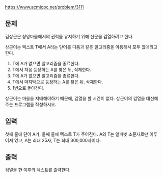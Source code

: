https://www.acmicpc.net/problem/3111

## 문제
김상근은 창영마을에서의 권력을 유지하기 위해 신문을 검열하려고 한다.

상근이는 텍스트 T에서 A라는 단어를 다음과 같은 알고리즘을 이용해서 모두 없애려고 한다.

1. T에 A가 없으면 알고리즘을 종료한다.
2. T에서 처음 등장하는 A를 찾은 뒤, 삭제한다.
3. T에 A가 없으면 알고리즘을 종료한다.
4. T에서 마지막으로 등장하는 A를 찾은 뒤, 삭제한다.
5. 1번으로 돌아간다.

상근이는 마을을 지배해야하기 때문에, 검열을 할 시간이 없다. 상근이의 검열을 대신해주는 프로그램을 작성하시오. 

## 입력
첫째 줄에 단어 A가, 둘째 줄에 텍스트 T가 주어진다. A와 T는 알파벳 소문자로만 이루어져 있고, A는 최대 25자, T는 최대 300,000자이다.

## 출력
검열을 한 이후의 텍스트를 출력한다.
